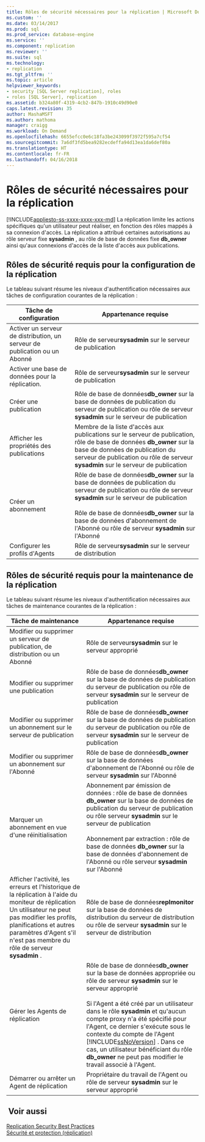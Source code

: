 ```yaml
---
title: Rôles de sécurité nécessaires pour la réplication | Microsoft Docs
ms.custom: ''
ms.date: 03/14/2017
ms.prod: sql
ms.prod_service: database-engine
ms.service: ''
ms.component: replication
ms.reviewer: ''
ms.suite: sql
ms.technology:
- replication
ms.tgt_pltfrm: ''
ms.topic: article
helpviewer_keywords:
- security [SQL Server replication], roles
- roles [SQL Server], replication
ms.assetid: b324a80f-4319-4cb2-847b-1910c49d90e0
caps.latest.revision: 35
author: MashaMSFT
ms.author: mathoma
manager: craigg
ms.workload: On Demand
ms.openlocfilehash: 6655efcc0e6c18fa3be243099f3972f595a7cf54
ms.sourcegitcommit: 7a6df3fd5bea9282ecdeffa94d13ea1da6def80a
ms.translationtype: HT
ms.contentlocale: fr-FR
ms.lasthandoff: 04/16/2018
---
```

# <a name="security-role-requirements-for-replication"></a>Rôles de sécurité nécessaires pour la réplication
[!INCLUDE[appliesto-ss-xxxx-xxxx-xxx-md](../../../includes/appliesto-ss-xxxx-xxxx-xxx-md.md)]
  La réplication limite les actions spécifiques qu'un utilisateur peut réaliser, en fonction des rôles mappés à sa connexion d'accès. La réplication a attribué certaines autorisations au rôle serveur fixe **sysadmin** , au rôle de base de données fixe **db_owner** ainsi qu'aux connexions d'accès de la liste d'accès aux publications.  
  
## <a name="security-role-requirements-for-replication-setup"></a>Rôles de sécurité requis pour la configuration de la réplication  
 Le tableau suivant résume les niveaux d'authentification nécessaires aux tâches de configuration courantes de la réplication :  
  
|Tâche de configuration|Appartenance requise|  
|----------------|----------------------------|  
|Activer un serveur de distribution, un serveur de publication ou un Abonné|Rôle de serveur**sysadmin** sur le serveur de publication|  
|Activer une base de données pour la réplication.|Rôle de serveur**sysadmin** sur le serveur de publication|  
|Créer une publication|Rôle de base de données**db_owner** sur la base de données de publication du serveur de publication ou rôle de serveur **sysadmin** sur le serveur de publication|  
|Afficher les propriétés des publications|Membre de la liste d'accès aux publications sur le serveur de publication, rôle de base de données **db_owner** sur la base de données de publication du serveur de publication ou rôle de serveur **sysadmin** sur le serveur de publication|  
|Créer un abonnement|Rôle de base de données**db_owner** sur la base de données de publication du serveur de publication ou rôle de serveur **sysadmin** sur le serveur de publication<br /><br /> Rôle de base de données**db_owner** sur la base de données d'abonnement de l'Abonné ou rôle de serveur **sysadmin** sur l'Abonné|  
|Configurer les profils d'Agents|Rôle de serveur**sysadmin** sur le serveur de distribution|  
  
## <a name="security-role-requirements-for-replication-maintenance"></a>Rôles de sécurité requis pour la maintenance de la réplication  
 Le tableau suivant résume les niveaux d'authentification nécessaires aux tâches de maintenance courantes de la réplication :  
  
|Tâche de maintenance|Appartenance requise|  
|----------------------|----------------------------|  
|Modifier ou supprimer un serveur de publication, de distribution ou un Abonné|Rôle de serveur**sysadmin** sur le serveur approprié|  
|Modifier ou supprimer une publication|Rôle de base de données**db_owner** sur la base de données de publication du serveur de publication ou rôle de serveur **sysadmin** sur le serveur de publication|  
|Modifier ou supprimer un abonnement sur le serveur de publication|Rôle de base de données**db_owner** sur la base de données de publication du serveur de publication ou rôle de serveur **sysadmin** sur le serveur de publication|  
|Modifier ou supprimer un abonnement sur l'Abonné|Rôle de base de données**db_owner** sur la base de données d'abonnement de l'Abonné ou rôle de serveur **sysadmin** sur l'Abonné|  
|Marquer un abonnement en vue d'une réinitialisation|Abonnement par émission de données : rôle de base de données **db_owner** sur la base de données de publication du serveur de publication ou rôle serveur **sysadmin** sur le serveur de publication<br /><br /> Abonnement par extraction : rôle de base de données **db_owner** sur la base de données d'abonnement de l'Abonné ou rôle serveur **sysadmin** sur l'Abonné|  
|Afficher l'activité, les erreurs et l'historique de la réplication à l'aide du moniteur de réplication Un utilisateur ne peut pas modifier les profils, planifications et autres paramètres d'Agent s'il n'est pas membre du rôle de serveur **sysadmin** .|Rôle de base de données**replmonitor** sur la base de données de distribution du serveur de distribution ou rôle de serveur **sysadmin** sur le serveur de distribution|  
|Gérer les Agents de réplication|Rôle de base de données**db_owner** sur la base de données appropriée ou rôle de serveur **sysadmin** sur le serveur approprié<br /><br /> Si l'Agent a été créé par un utilisateur dans le rôle **sysadmin** et qu'aucun compte proxy n'a été spécifié pour l'Agent, ce dernier s'exécute sous le contexte du compte de l'Agent [!INCLUDE[ssNoVersion](../../../includes/ssnoversion-md.md)] . Dans ce cas, un utilisateur bénéficiant du rôle **db_owner** ne peut pas modifier le travail associé à l'Agent.|  
|Démarrer ou arrêter un Agent de réplication|Propriétaire du travail de l'Agent ou rôle de serveur **sysadmin** sur le serveur approprié|  
  
## <a name="see-also"></a> Voir aussi  
 [Replication Security Best Practices](../../../relational-databases/replication/security/replication-security-best-practices.md)   
 [Sécurité et protection &#40;réplication&#41;](../../../relational-databases/replication/security/security-and-protection-replication.md)  
  
  
